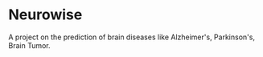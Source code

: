 # Neurowise
A project on the prediction of brain diseases like Alzheimer's, Parkinson's, Brain Tumor.
